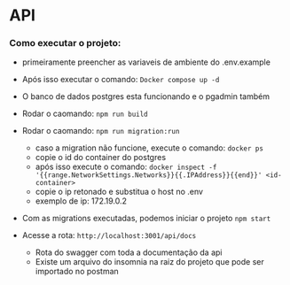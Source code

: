 # API

### Como executar o projeto:

- primeiramente preencher as variaveis de ambiente do .env.example
- Após isso executar o comando: `Docker compose up -d`
- O banco de dados postgres esta funcionando e o pgadmin também
- Rodar o caomando: `npm run build`
- Rodar o caomando: `npm run migration:run`

  - caso a migration não funcione, execute o comando: `docker ps`
  - copie o id do container do postgres
  - após isso execute o comando: `docker inspect -f '{{range.NetworkSettings.Networks}}{{.IPAddress}}{{end}}' <id-container>`
  - copie o ip retonado e substitua o host no .env
  - exemplo de ip: 172.19.0.2

- Com as migrations executadas, podemos iniciar o projeto `npm start`
- Acesse a rota: `http://localhost:3001/api/docs`
    - Rota do swagger com toda a documentação da api
    - Existe um arquivo do insomnia na raiz do projeto que pode ser importado no postman

